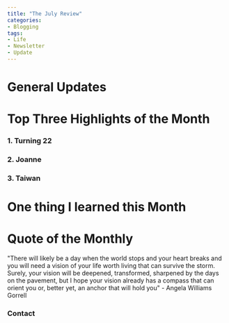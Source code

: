 ```yaml
---
title: "The July Review"
categories:
- Blogging
tags:
- Life
- Newsletter
- Update
---
```


# General Updates


# Top Three Highlights of the Month

### 1. Turning 22

### 2. Joanne

### 3. Taiwan


# One thing I learned this Month

### 


# Quote of the Monthly 

"There will likely be a day when the world stops and your heart breaks and you will need a vision of your life worth living that can survive the storm. Surely, your vision will be deepened, transformed, sharpened by the days on the pavement, but I hope your vision already has a compass that can orient you or, better yet, an anchor that will hold you" - Angela Williams Gorrell

### Contact